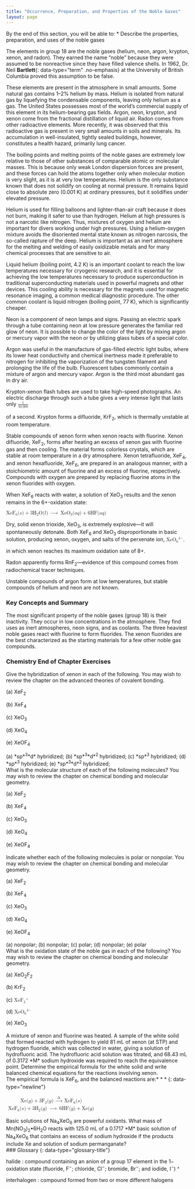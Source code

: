 ```yaml
---
title: "Occurrence, Preparation, and Properties of the Noble Gases"
layout: page
---
```



<div data-type="abstract" markdown="1">
By the end of this section, you will be able to:
* Describe the properties, preparation, and uses of the noble gases

</div>

The elements in group 18 are the noble gases (helium, neon, argon, krypton, xenon, and radon). They earned the name “noble” because they were assumed to be nonreactive since they have filled valence shells. In 1962, Dr. Neil **Bartlett**{: data-type="term" .no-emphasis} at the University of British Columbia proved this assumption to be false.

These elements are present in the atmosphere in small amounts. Some natural gas contains 1–2% helium by mass. Helium is isolated from natural gas by liquefying the condensable components, leaving only helium as a gas. The United States possesses most of the world’s commercial supply of this element in its helium-bearing gas fields. Argon, neon, krypton, and xenon come from the fractional distillation of liquid air. Radon comes from other radioactive elements. More recently, it was observed that this radioactive gas is present in very small amounts in soils and minerals. Its accumulation in well-insulated, tightly sealed buildings, however, constitutes a health hazard, primarily lung cancer.

The boiling points and melting points of the noble gases are extremely low relative to those of other substances of comparable atomic or molecular masses. This is because only weak London dispersion forces are present, and these forces can hold the atoms together only when molecular motion is very slight, as it is at very low temperatures. Helium is the only substance known that does not solidify on cooling at normal pressure. It remains liquid close to absolute zero (0.001 K) at ordinary pressures, but it solidifies under elevated pressure.

Helium is used for filling balloons and lighter-than-air craft because it does not burn, making it safer to use than hydrogen. Helium at high pressures is not a narcotic like nitrogen. Thus, mixtures of oxygen and helium are important for divers working under high pressures. Using a helium-oxygen mixture avoids the disoriented mental state known as nitrogen narcosis, the so-called rapture of the deep. Helium is important as an inert atmosphere for the melting and welding of easily oxidizable metals and for many chemical processes that are sensitive to air.

Liquid helium (boiling point, 4.2 K) is an important coolant to reach the low temperatures necessary for cryogenic research, and it is essential for achieving the low temperatures necessary to produce superconduction in traditional superconducting materials used in powerful magnets and other devices. This cooling ability is necessary for the magnets used for magnetic resonance imaging, a common medical diagnostic procedure. The other common coolant is liquid nitrogen (boiling point, 77 K), which is significantly cheaper.

Neon is a component of neon lamps and signs. Passing an electric spark through a tube containing neon at low pressure generates the familiar red glow of neon. It is possible to change the color of the light by mixing argon or mercury vapor with the neon or by utilizing glass tubes of a special color.

Argon was useful in the manufacture of gas-filled electric light bulbs, where its lower heat conductivity and chemical inertness made it preferable to nitrogen for inhibiting the vaporization of the tungsten filament and prolonging the life of the bulb. Fluorescent tubes commonly contain a mixture of argon and mercury vapor. Argon is the third most abundant gas in dry air.

Krypton-xenon flash tubes are used to take high-speed photographs. An electric discharge through such a tube gives a very intense light that lasts only <math xmlns="http://www.w3.org/1998/Math/MathML"><mrow><mfrac><mn>1</mn><mrow><mn>50,000</mn></mrow></mfrac></mrow></math>

 of a second. Krypton forms a difluoride, KrF<sub>2</sub>, which is thermally unstable at room temperature.

Stable compounds of xenon form when xenon reacts with fluorine. Xenon difluoride, XeF<sub>2</sub>, forms after heating an excess of xenon gas with fluorine gas and then cooling. The material forms colorless crystals, which are stable at room temperature in a dry atmosphere. Xenon tetrafluoride, XeF<sub>4</sub>, and xenon hexafluoride, XeF<sub>6</sub>, are prepared in an analogous manner, with a stoichiometric amount of fluorine and an excess of fluorine, respectively. Compounds with oxygen are prepared by replacing fluorine atoms in the xenon fluorides with oxygen.

When XeF<sub>6</sub> reacts with water, a solution of XeO<sub>3</sub> results and the xenon remains in the 6+-oxidation state:

<div data-type="equation">
<math xmlns="http://www.w3.org/1998/Math/MathML"><mrow><msub><mrow><mtext>XeF</mtext></mrow><mn>6</mn></msub><mo stretchy="false">(</mo><mi>s</mi><mo stretchy="false">)</mo><mo>+</mo><msub><mrow><mtext>3H</mtext></mrow><mn>2</mn></msub><mtext>O</mtext><mo stretchy="false">(</mo><mi>l</mi><mo stretchy="false">)</mo><mspace width="0.2em" /><mo stretchy="false">⟶</mo><mspace width="0.2em" /><msub><mrow><mtext>XeO</mtext></mrow><mn>3</mn></msub><mo stretchy="false">(</mo><mi>a</mi><mi>q</mi><mo stretchy="false">)</mo><mo>+</mo><mtext>6HF</mtext><mo stretchy="false">(</mo><mi>a</mi><mi>q</mi><mo stretchy="false">)</mo></mrow></math>
</div>

Dry, solid xenon trioxide, XeO<sub>3</sub>, is extremely explosive—it will spontaneously detonate. Both XeF<sub>6</sub> and XeO<sub>3</sub> disproportionate in basic solution, producing xenon, oxygen, and salts of the perxenate ion, <math xmlns="http://www.w3.org/1998/Math/MathML"><mrow><msub><mrow><mtext>XeO</mtext></mrow><mn>6</mn></msub><msup><mrow /><mrow><mn>4−</mn></mrow></msup><mo>,</mo></mrow></math>

 in which xenon reaches its maximum oxidation sate of 8+.

Radon apparently forms RnF<sub>2</sub>—evidence of this compound comes from radiochemical tracer techniques.

Unstable compounds of argon form at low temperatures, but stable compounds of helium and neon are not known.

### Key Concepts and Summary

The most significant property of the noble gases (group 18) is their inactivity. They occur in low concentrations in the atmosphere. They find uses as inert atmospheres, neon signs, and as coolants. The three heaviest noble gases react with fluorine to form fluorides. The xenon fluorides are the best characterized as the starting materials for a few other noble gas compounds.

### Chemistry End of Chapter Exercises

<div data-type="exercise">
<div data-type="problem" markdown="1">
Give the hybridization of xenon in each of the following. You may wish to review the chapter on the advanced theories of covalent bonding.

(a) XeF<sub>2</sub>

(b) XeF<sub>4</sub>

(c) XeO<sub>3</sub>

(d) XeO<sub>4</sub>

(e) XeOF<sub>4</sub>

</div>
<div data-type="solution" markdown="1">
(a) *sp*<sup>3</sup>*d* hybridized; (b) *sp*<sup>3</sup>*d*<sup>2</sup> hybridized; (c) *sp*<sup>3</sup> hybridized; (d) *sp*<sup>3</sup> hybridized; (e) *sp*<sup>3</sup>*d*<sup>2</sup> hybridized;

</div>
</div>

<div data-type="exercise">
<div data-type="problem" markdown="1">
What is the molecular structure of each of the following molecules? You may wish to review the chapter on chemical bonding and molecular geometry.

(a) XeF<sub>2</sub>

(b) XeF<sub>4</sub>

(c) XeO<sub>3</sub>

(d) XeO<sub>4</sub>

(e) XeOF<sub>4</sub>

</div>
</div>

<div data-type="exercise">
<div data-type="problem" markdown="1">
Indicate whether each of the following molecules is polar or nonpolar. You may wish to review the chapter on chemical bonding and molecular geometry.

(a) XeF<sub>2</sub>

(b) XeF<sub>4</sub>

(c) XeO<sub>3</sub>

(d) XeO<sub>4</sub>

(e) XeOF<sub>4</sub>

</div>
<div data-type="solution" markdown="1">
(a) nonpolar; (b) nonpolar; (c) polar; (d) nonpolar; (e) polar

</div>
</div>

<div data-type="exercise">
<div data-type="problem" markdown="1">
What is the oxidation state of the noble gas in each of the following? You may wish to review the chapter on chemical bonding and molecular geometry.

(a) XeO<sub>2</sub>F<sub>2</sub>

(b) KrF<sub>2</sub>

(c) <math xmlns="http://www.w3.org/1998/Math/MathML"><mrow><msub><mrow><mtext>XeF</mtext></mrow><mn>3</mn></msub><msup><mrow /><mo>+</mo></msup></mrow></math>

(d) <math xmlns="http://www.w3.org/1998/Math/MathML"><mrow><msub><mrow><mtext>XeO</mtext></mrow><mn>6</mn></msub><msup><mrow /><mrow><mn>4−</mn></mrow></msup></mrow></math>

(e) XeO<sub>3</sub>

</div>
</div>

<div data-type="exercise">
<div data-type="problem" markdown="1">
A mixture of xenon and fluorine was heated. A sample of the white solid that formed reacted with hydrogen to yield 81 mL of xenon (at STP) and hydrogen fluoride, which was collected in water, giving a solution of hydrofluoric acid. The hydrofluoric acid solution was titrated, and 68.43 mL of 0.3172 *M* sodium hydroxide was required to reach the equivalence point. Determine the empirical formula for the white solid and write balanced chemical equations for the reactions involving xenon.

</div>
<div data-type="solution" markdown="1">
The empirical formula is XeF<sub>6</sub>, and the balanced reactions are:* * *
{: data-type="newline"}

 <math xmlns="http://www.w3.org/1998/Math/MathML"><mtable columnalign="left"><mtr /><mtr /><mtr><mtd><mtext>Xe</mtext><mo stretchy="false">(</mo><mi>g</mi><mo stretchy="false">)</mo><mo>+</mo><msub><mtext>3F</mtext><mn>2</mn></msub><mo stretchy="false">(</mo><mi>g</mi><mo stretchy="false">)</mo><mspace width="0.2em" /><mover><mo>→</mo><mrow><mspace width="0.4em" /><mtext>Δ</mtext><mspace width="0.4em" /></mrow></mover><mspace width="0.2em" /><msub><mtext>XeF</mtext><mn>6</mn></msub><mo stretchy="false">(</mo><mi>s</mi><mo stretchy="false">)</mo></mtd></mtr><mtr><mtd><msub><mtext>XeF</mtext><mn>6</mn></msub><mo stretchy="false">(</mo><mi>s</mi><mo stretchy="false">)</mo><mo>+</mo><msub><mtext>3H</mtext><mn>2</mn></msub><mo stretchy="false">(</mo><mi>g</mi><mo stretchy="false">)</mo><mspace width="0.2em" /><mo stretchy="false">⟶</mo><mspace width="0.2em" /><mtext>6HF</mtext><mo stretchy="false">(</mo><mi>g</mi><mo stretchy="false">)</mo><mo>+</mo><mtext>Xe</mtext><mo stretchy="false">(</mo><mi>g</mi><mo stretchy="false">)</mo></mtd></mtr></mtable></math>

</div>
</div>

<div data-type="exercise">
<div data-type="problem" markdown="1">
Basic solutions of Na<sub>4</sub>XeO<sub>6</sub> are powerful oxidants. What mass of Mn(NO<sub>3</sub>)<sub>2</sub>•6H<sub>2</sub>O reacts with 125.0 mL of a 0.1717 *M* basic solution of Na<sub>4</sub>XeO<sub>6</sub> that contains an excess of sodium hydroxide if the products include Xe and solution of sodium permanganate?

</div>
</div>

<div data-type="glossary" markdown="1">
### Glossary
{: data-type="glossary-title"}

halide
: compound containing an anion of a group 17 element in the 1− oxidation state (fluoride, F<sup>−</sup>; chloride, Cl<sup>−</sup>; bromide, Br<sup>−</sup>; and iodide, I<sup>−</sup>)
^

interhalogen
: compound formed from two or more different halogens

</div>

